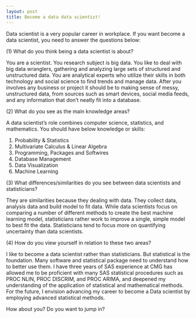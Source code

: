 ```yaml
---
layout: post
title: Become a data data scientist!
---
```


Data scientist is a very popular career in workplace. If you want become a data scientist, you need to answer the questions below:


(1) What do you think being a data scientist is about? 


You are a scientist. You research subject is big data. You like to deal with big data wranglers, gathering and analyzing large sets of structured and unstructured data. 
You are analytical experts who utilize their skills in both technology and social science to find trends and manage data. 
After you involves any business or project it should be to making sense of messy, unstructured data, from sources such as smart devices, social media feeds, and any information that don’t neatly fit into a database.


(2) What do you see as the main knowledge areas? 


A data scientist’s role combines computer science, statistics, and mathematics. You should have below knowledge or skills:
1. Probability & Statistics
2. Multivariate Calculus & Linear Algebra
3. Programming, Packages and Softwires 
4. Database Management
5. Data Visualization
6. Machine Learning


(3) What differences/similarities do you see between data scientists and statisticians? 


They are similarities because they dealing with data. They collect data, analysis data and build model to fit data. While data scientists focus on comparing a number of different methods to create the best machine learning model, statisticians rather work to improve a single, simple model to best fit the data. Statisticians tend to focus more on quantifying uncertainty than data scientists.


(4) How do you view yourself in relation to these two areas?


I like to become a data scientist rather than statisticians. But statistical is the foundation. Many software and statistical package need to understand how to better use them. I have three years of SAS experience at CMG has allowed me to be proficient with many SAS statistical procedures such as PROC NLIN, PROC DISCRIM, and PROC ARIMA, and deepened my understanding of the application of statistical and mathematical methods. For the future, I envision advancing my career to become a Data scientist by employing advanced statistical methods. 


How about you? Do you want to jump in?

